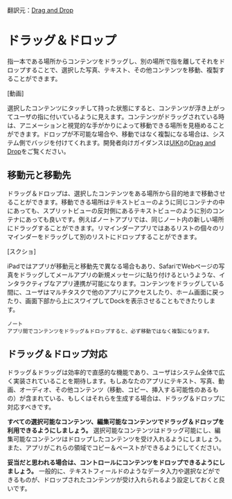 翻訳元：[Drag and Drop](https://developer.apple.com/design/human-interface-guidelines/ios/user-interaction/drag-and-drop/)

# ドラッグ＆ドロップ

指一本である場所からコンテンツをドラッグし、別の場所で指を離してそれをドロップすることで、選択した写真、テキスト、その他コンテンツを移動、複製することができます。

[動画]

選択したコンテンツにタッチして持った状態にすると、コンテンツが浮き上がってユーザの指に付いているように見えます。コンテンツがドラッグされている時は、アニメーションと視覚的な手がかりによって移動できる場所を見極めることができます。ドロップが不可能な場合や、移動ではなく複製になる場合は、システム側でバッジを付けてくれます。開発者向けガイダンスは[UIKit](https://developer.apple.com/documentation/uikit)の[Drag and Drop](https://developer.apple.com/documentation/uikit/drag_and_drop)をご覧ください。

## 移動元と移動先

ドラッグ＆ドロップは、選択したコンテンツをある場所から目的地まで移動させることができます。移動できる場所はテキストビューのように同じコンテナの中にあっても、スプリットビューの反対側にあるテキストビューのように別のコンテナにあっても良いです。例えばノートアプリでは、同じノート内の新しい場所にドラッグすることができます。リマインダーアプリではあるリストの個々のリマインダーをドラッグして別のリストにドロップすることができます。

[スクショ]

iPadではアプリが移動元と移動先で異なる場合もあり、SafariでWebページの写真をドラッグしてメールアプリの新規メッセージに貼り付けるというような、インタラクティブなアプリ連携が可能になります。コンテンツをドラッグしている間に、ユーザはマルチタスクで他のアプリにアクセスしたり、ホーム画面に戻ったり、画面下部から上にスワイプしてDockを表示させることもできたりします。

```
ノート
アプリ間でコンテンツをドラッグ＆ドロップすると、必ず移動ではなく複製になります。
```

## ドラッグ＆ドロップ対応

ドラッグ＆ドラッグは効率的で直感的な機能であり、ユーザはシステム全体で広く実装されていることを期待します。もしあなたのアプリにテキスト、写真、動画、オーディオ、その他コンテンツ（移動、コピー、挿入する可能性のあるもの）が含まれている、もしくはそれらを生成する場合は、ドラッグ＆ドロップに対応すべきです。

**すべての選択可能なコンテンツ、編集可能なコンテンツでドラッグ＆ドロップを利用できるようにしましょう。** 選択可能なコンテンツはドラッグ可能にし、編集可能なコンテンツはドロップしたコンテンツを受け入れるようにしましょう。また、アプリがこれらの領域でコピー＆ペーストができるようにしてください。

**妥当だと思われる場合は、コントロールにコンテンツをドロップできるようにしましょう。** 一般的に、テキストフィールドのようなデータ入力や選択などができるものが、ドロップされたコンテンツが受け入れられるよう設定しておくと良いです。